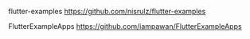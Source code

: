 flutter-examples
https://github.com/nisrulz/flutter-examples

FlutterExampleApps
https://github.com/iampawan/FlutterExampleApps
